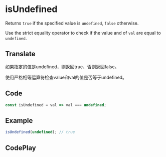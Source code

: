 # isUndefined

Returns `true` if the specified value is `undefined`, `false` otherwise.

Use the strict equality operator to check if the value and of `val` are equal to `undefined`.

## Translate

如果指定的值是undefined，则返回true，否则返回false。

使用严格相等运算符检查value和val的值是否等于undefined。

## Code

```js
const isUndefined = val => val === undefined;
```

## Example

```js
isUndefined(undefined); // true
```

## CodePlay

<template>
  <code-play codeplay-id="" />
</template>
